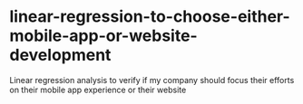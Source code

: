 # linear-regression-to-choose-either-mobile-app-or-website-development
Linear regression analysis to verify if my company should focus their efforts on their mobile app experience or their website
